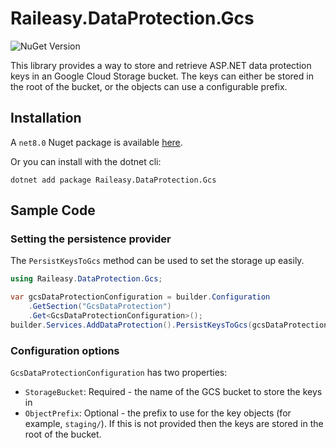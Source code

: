 # Raileasy.DataProtection.Gcs

![NuGet Version](https://img.shields.io/nuget/v/Raileasy.DataProtection.Gcs)

This library provides a way to store and retrieve ASP.NET data protection keys in an Google Cloud Storage bucket. The
keys can either be stored in the root of the bucket, or the objects can use a configurable prefix.

## Installation

A `net8.0` Nuget package is available [here](https://www.nuget.org/packages/Raileasy.DataProtection.Gcs/).

Or you can install with the dotnet cli:

```
dotnet add package Raileasy.DataProtection.Gcs
```

## Sample Code

### Setting the persistence provider

The `PersistKeysToGcs` method can be used to set the storage up easily.

```csharp
using Raileasy.DataProtection.Gcs;

var gcsDataProtectionConfiguration = builder.Configuration
    .GetSection("GcsDataProtection")
    .Get<GcsDataProtectionConfiguration>();
builder.Services.AddDataProtection().PersistKeysToGcs(gcsDataProtectionConfiguration);
```

### Configuration options

`GcsDataProtectionConfiguration` has two properties:
- `StorageBucket`: Required - the name of the GCS bucket to store the keys in
- `ObjectPrefix`: Optional - the prefix to use for the key objects (for example, `staging/`). If this is not provided 
  then the keys are stored in the root of the bucket.
